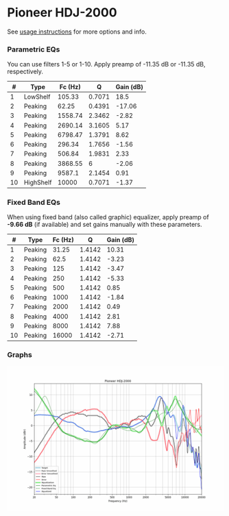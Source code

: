 # Pioneer HDJ-2000
See [usage instructions](https://github.com/jaakkopasanen/AutoEq#usage) for more options and info.

### Parametric EQs
You can use filters 1-5 or 1-10. Apply preamp of -11.35 dB or -11.35 dB, respectively.

|   # | Type      |   Fc (Hz) |      Q |   Gain (dB) |
|-----|-----------|-----------|--------|-------------|
|   1 | LowShelf  |    105.33 | 0.7071 |       18.5  |
|   2 | Peaking   |     62.25 | 0.4391 |      -17.06 |
|   3 | Peaking   |   1558.74 | 2.3462 |       -2.82 |
|   4 | Peaking   |   2690.14 | 3.1605 |        5.17 |
|   5 | Peaking   |   6798.47 | 1.3791 |        8.62 |
|   6 | Peaking   |    296.34 | 1.7656 |       -1.56 |
|   7 | Peaking   |    506.84 | 1.9831 |        2.33 |
|   8 | Peaking   |   3868.55 | 6      |       -2.06 |
|   9 | Peaking   |   9587.1  | 2.1454 |        0.91 |
|  10 | HighShelf |  10000    | 0.7071 |       -1.37 |

### Fixed Band EQs
When using fixed band (also called graphic) equalizer, apply preamp of **-9.66 dB** (if available) and set gains manually with these parameters.

|   # | Type    |   Fc (Hz) |      Q |   Gain (dB) |
|-----|---------|-----------|--------|-------------|
|   1 | Peaking |     31.25 | 1.4142 |       10.31 |
|   2 | Peaking |     62.5  | 1.4142 |       -3.23 |
|   3 | Peaking |    125    | 1.4142 |       -3.47 |
|   4 | Peaking |    250    | 1.4142 |       -5.33 |
|   5 | Peaking |    500    | 1.4142 |        0.85 |
|   6 | Peaking |   1000    | 1.4142 |       -1.84 |
|   7 | Peaking |   2000    | 1.4142 |        0.49 |
|   8 | Peaking |   4000    | 1.4142 |        2.81 |
|   9 | Peaking |   8000    | 1.4142 |        7.88 |
|  10 | Peaking |  16000    | 1.4142 |       -2.71 |

### Graphs
![](./Pioneer%20HDJ-2000.png)
